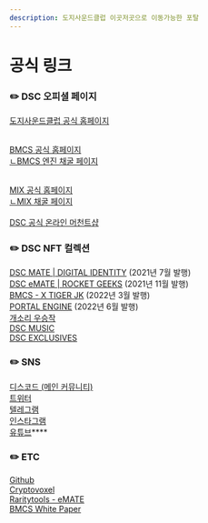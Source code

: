 ```yaml
---
description: 도지사운드클럽 이곳저곳으로 이동가능한 포탈
---
```


# 공식 링크

### **✏️**  DSC 오피셜 페이지

[도지사운드클럽 공식 홈페이지](https://dogesound.club/)

\
[BMCS 공식 홈페이지](https://dogesound.club/bmcs)\
[ㄴBMCS 엔진 채굴 페이지](https://dogesound.club/bmcs/cycle-of-craft)

\
[MIX 공식 홈페이지](https://mix.info/)\
[ㄴMIX 채굴 페이지](https://mix.info/mining)\
[\
](https://mix.info/mining)[DSC 공식 온라인 머천트샵](https://biasedmatecycle.shop/)

### **✏️**  DSC NFT 컬렉션

[DSC MATE | DIGITAL IDENTITY](https://opensea.io/collection/dogesoundclub-mates) (2021년 7월 발행)[\
](https://opensea.io/collection/dogesoundclub-mates)[DSC eMATE | ROCKET GEEKS](https://opensea.io/collection/dogesoundclub-emates) (2021년 11월 발행)[\
](https://opensea.io/collection/dogesoundclub-emates)[BMCS - X TIGER JK](https://opensea.io/collection/bmcs) (2022년 3월 발행)\
[PORTAL ENGINE](https://opensea.io/collection/portal-engine) (2022년 6월 발행)[\
](https://opensea.io/collection/bmcs)[개소리 우승작](https://opensea.io/collection/dsc-dogesound-winners)\
[DSC MUSIC](https://opensea.io/collection/dogesound-compilation-3pm)\
[DSC EXCLUSIVES](https://foundation.app/@dogesoundclub)

### **✏️  SNS**

[디스코드 (메인 커뮤니티)](https://discord.com/invite/dogesoundclub)\
[트위터](https://twitter.com/dogesoundclub)\
[텔레그램](https://t.me/dogesoundclub)\
[인스타그램](https://www.instagram.com/biasedmatecycleshop/)\
[유튜브](https://www.youtube.com/channel/UCnt1jjJpL-YdHNcooykdY4w/about)****

### **✏️  ETC**

[Github](https://github.com/dogesoundclub)\
[Cryptovoxel](https://www.cryptovoxels.com/play?coords=W@657W,372N)\
[Raritytools - eMATE](https://rarity.tools/dogesoundclub-emates)\
[BMCS White Paper](https://medium.com/dogesoundclub/biased-mate-cycle-shop-bmcs-%ED%99%95%EC%A0%95-%EC%A0%84-1%EC%B0%A8-%EB%A1%9C%EB%93%9C%EB%A7%B5%EC%9D%84-%EA%B3%B5%EA%B0%9C%ED%95%A9%EB%8B%88%EB%8B%A4-5e2d9873f234)
